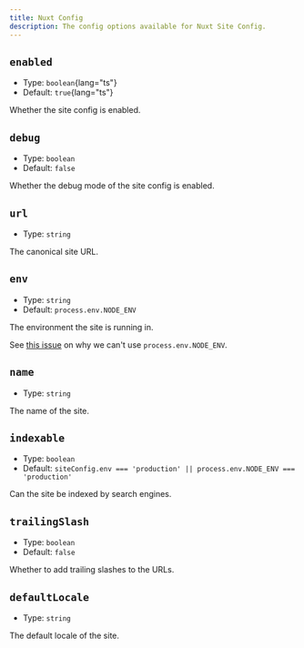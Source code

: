 ```yaml
---
title: Nuxt Config
description: The config options available for Nuxt Site Config.
---
```


## `enabled`

- Type: `boolean`{lang="ts"}
- Default: `true`{lang="ts"}

Whether the site config is enabled.

## `debug`

- Type: `boolean`
- Default: `false`

Whether the debug mode of the site config is enabled.

## `url`

- Type: `string`

The canonical site URL.

## `env`

- Type: `string`
- Default: `process.env.NODE_ENV`

The environment the site is running in.

See [this issue](https://github.com/nuxt/nuxt/issues/19819) on why we can't use `process.env.NODE_ENV`.

## `name`

- Type: `string`

The name of the site.

## `indexable`

- Type: `boolean`
- Default: `siteConfig.env === 'production' || process.env.NODE_ENV === 'production'`

Can the site be indexed by search engines.

## `trailingSlash`

- Type: `boolean`
- Default: `false`

Whether to add trailing slashes to the URLs.

## `defaultLocale`

- Type: `string`

The default locale of the site.
